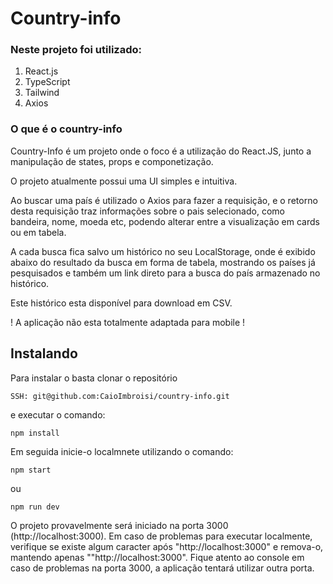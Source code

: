 # Country-info

### Neste projeto foi utilizado:

1. React.js
2. TypeScript
3. Tailwind
4. Axios

### O que é o country-info
Country-Info é um projeto onde o foco é a utilização do React.JS, junto a manipulação de states, props e componetização.

O projeto atualmente possui uma UI simples e intuitiva.

Ao buscar uma país é utilizado o Axios para fazer a requisição, e o retorno desta requisição
traz informações sobre o pais selecionado, como bandeira, nome, moeda etc, podendo alterar
entre a visualização em cards ou em tabela.

A cada busca fica salvo um histórico no seu LocalStorage, onde é exibido abaixo do resultado da busca
em forma de tabela, mostrando os países já pesquisados e também um link direto para a busca do país armazenado no histórico.

Este histórico esta disponível para download em CSV.

! A aplicação não esta totalmente adaptada para mobile !

## Instalando
Para instalar o <country-info> basta clonar o repositório 
```
SSH: git@github.com:CaioImbroisi/country-info.git
```
e executar o comando:
```
npm install
```
Em seguida inicie-o localmnete utilizando o comando:
```
npm start
```
ou
```
npm run dev
```
O projeto provavelmente será iniciado na porta 3000 (http://localhost:3000).
Em caso de problemas para executar localmente, verifique se existe algum caracter após "http://localhost:3000" e remova-o, mantendo apenas ""http://localhost:3000".
Fique atento ao console em caso de problemas na porta 3000, a aplicação tentará utilizar outra porta.
